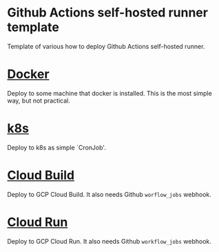 # Github Actions self-hosted runner template
Template of various how to deploy Github Actions self-hosted runner.

# [Docker](./org-ephemeral-docker)
Deploy to some machine that docker is installed. This is the most simple way, but not practical.

# [k8s](./org-ephemeral-k8s)
Deploy to k8s as simple `CronJob'.

# [Cloud Build](./org-ephemeral-cloud-build)
Deploy to GCP Cloud Build. It also needs Github `worflow_jobs` webhook.

# [Cloud Run](./org-cloud-run)
Deploy to GCP Cloud Run. It also needs Github `workflow_jobs` webhook.
